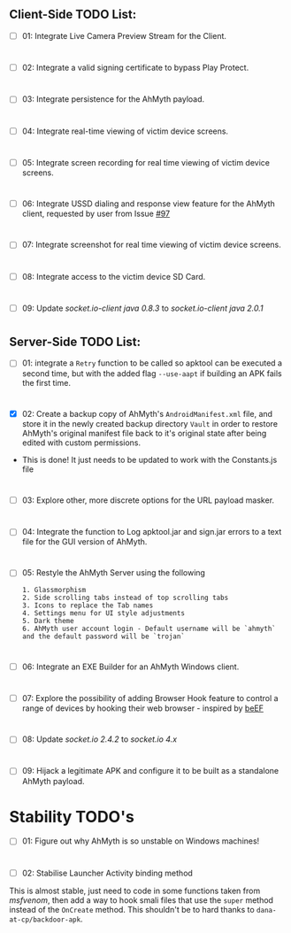 ## Client-Side TODO List:
- [ ] 01: Integrate Live Camera Preview Stream for the Client. 
#
- [ ] 02: Integrate a valid signing certificate to bypass Play Protect. 
#
- [ ] 03: Integrate persistence for the AhMyth payload.
#
- [ ] 04: Integrate real-time viewing of victim device screens.
#
- [ ] 05: Integrate screen recording for real time viewing of victim device screens.
#
- [ ] 06: Integrate USSD dialing and response view feature for the 
AhMyth client, requested by user from Issue [#97](https://github.com/Morsmalleo/AhMyth/issues/97)
#
- [ ] 07: Integrate screenshot for real time viewing of victim device screens.
#
- [ ] 08: Integrate access to the victim device SD Card.
#
- [ ] 09: Update *socket.io-client java 0.8.3* to *socket.io-client java 2.0.1*
#
#
## Server-Side TODO List:

- [ ] 01: integrate a `Retry` function to be called so apktool
can be executed a second time, but with the added flag `--use-aapt` if building an APK fails
the first time.
#
- [x] 02: Create a backup copy of AhMyth's `AndroidManifest.xml`
file, and store it in the newly created backup directory 
`Vault` in order to restore AhMyth's original manifest file back to 
it's original state after being edited with custom permissions.

- This is done! It just needs to be updated to work with the
Constants.js file
#
- [ ] 03: Explore other, more discrete options for the 
URL payload masker.
#
- [ ] 04: Integrate the function to Log apktool.jar and sign.jar 
errors to a text file for the GUI version of AhMyth.
#
- [ ] 05: Restyle the AhMyth Server using the following

      1. Glassmorphism 
      2. Side scrolling tabs instead of top scrolling tabs
      3. Icons to replace the Tab names
      4. Settings menu for UI style adjustments
      5. Dark theme
      6. AhMyth user account login - Default username will be `ahmyth` 
      and the default password will be `trojan`
#
- [ ] 06: Integrate an EXE Builder for an AhMyth Windows client.
#
- [ ] 07: Explore the possibility of adding Browser Hook feature 
to control a range of devices by hooking their web browser - inspired by [beEF](https://GitHub.com/beefproject/beef)
#
- [ ] 08: Update *socket.io 2.4.2* to *socket.io 4.x*
#
- [ ] 09: Hijack a legitimate APK and configure it to be built as a standalone
AhMyth payload.
#
#
# Stability TODO's

- [ ] 01: Figure out why AhMyth is so unstable on 
Windows machines!
# 
- [ ] 02: Stabilise Launcher Activity binding method

This is almost stable, just need to code in some functions
taken from *msfvenom*, then add a way to hook smali files that use the
`super` method instead of the `OnCreate` method. This shouldn't be to hard
thanks to `dana-at-cp/backdoor-apk`.
